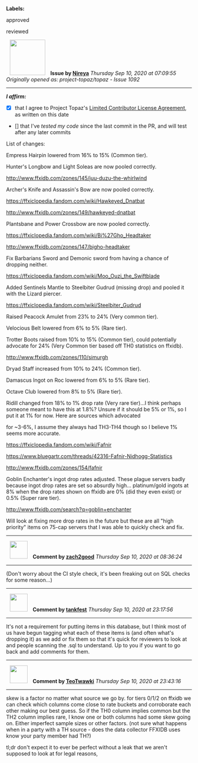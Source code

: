 **Labels:**

approved

reviewed



<a href="https://github.com/Nireya"><img src="https://avatars2.githubusercontent.com/u/17558211?v=4" width="96" height="96" hspace="10"></img></a> **Issue by [Nireya](https://github.com/Nireya)**
_Thursday Sep 10, 2020 at 07:09:55_
_Originally opened as: project-topaz/topaz - Issue 1092_

----

<!-- place 'x' mark between square [] brackets to affirm: -->
**_I affirm:_**
- [x] that I agree to Project Topaz's [Limited Contributor License Agreement](http://project-topaz.com/blob/release/CONTRIBUTOR_AGREEMENT.md), as written on this date
- [] that I've _tested my code_ since the last commit in the PR, and will test after any later commits

List of changes:
Empress Hairpin lowered from 16% to 15% (Common tier).

Hunter's Longbow and Light Soleas are now pooled correctly.
http://www.ffxidb.com/zones/145/juu-duzu-the-whirlwind

Archer's Knife and Assassin's Bow are now pooled correctly.
https://ffxiclopedia.fandom.com/wiki/Hawkeyed_Dnatbat
http://www.ffxidb.com/zones/149/hawkeyed-dnatbat

Plantsbane and Power Crossbow are now pooled correctly.
https://ffxiclopedia.fandom.com/wiki/Bi%27Gho_Headtaker 
http://www.ffxidb.com/zones/147/bigho-headtaker

Fix Barbarians Sword and Demonic sword from having a chance of dropping neither.
https://ffxiclopedia.fandom.com/wiki/Moo_Ouzi_the_Swiftblade

Added Sentinels Mantle to Steelbiter Gudrud (missing drop)  and pooled it with the Lizard piercer.
https://ffxiclopedia.fandom.com/wiki/Steelbiter_Gudrud

Raised Peacock Amulet from 23% to 24% (Very common tier).

Velocious Belt lowered from 6% to 5% (Rare tier).

Trotter Boots raised from 10% to 15% (Common tier), could potentially advocate for 24% (Very Common tier based off TH0 statistics on ffxidb).
http://www.ffxidb.com/zones/110/simurgh

Dryad Staff increased from 10% to 24% (Common tier).
Damascus Ingot on Roc lowered from 6% to 5% (Rare tier).

Octave Club lowered from 8% to 5% (Rare tier).

Ridill changed from 18% to 1% drop rate (Very rare tier)...I think perhaps someone meant to have this at 1.8%? Unsure if it should be 5% or 1%, so I put it at 1% for now. Here are sources which advocated
for ~3-6%, I assume they always had TH3-TH4 though so I believe 1% seems more accurate.
https://ffxiclopedia.fandom.com/wiki/Fafnir
https://www.bluegartr.com/threads/42316-Fafnir-Nidhogg-Statistics
http://www.ffxidb.com/zones/154/fafnir

Goblin Enchanter's ingot drop rates adjusted. These plague servers badly because ingot drop rates are set so absurdly high... platinum/gold ingots at 8% when the drop rates shown on ffxidb are 0% (did they even exist) or 0.5% (Super rare tier).
http://www.ffxidb.com/search?q=goblin+enchanter

Will look at fixing more drop rates in the future but these are all "high priority" items on 75-cap servers that I was able to quickly check and fix.




----
<a href="https://github.com/zach2good"><img src="https://avatars3.githubusercontent.com/u/1389729?v=4" width="48" height="48" hspace="10"></img></a> **Comment by [zach2good](https://github.com/zach2good)**
_Thursday Sep 10, 2020 at 08:36:24_

----

(Don't worry about the CI style check, it's been freaking out on SQL checks for some reason...)


----
<a href="https://github.com/tankfest"><img src="https://avatars1.githubusercontent.com/u/37684138?v=4" width="48" height="48" hspace="10"></img></a> **Comment by [tankfest](https://github.com/tankfest)**
_Thursday Sep 10, 2020 at 23:17:56_

----

It's not a requirement for putting items in this database, but I think most of us have begun tagging what each of these items is (and often what's dropping it) as we add or fix them so that it's quick for reviewers to look at and people scanning the .sql to understand.  Up to you if you want to go back and add comments for them.


----
<a href="https://github.com/TeoTwawki"><img src="https://avatars0.githubusercontent.com/u/6871475?v=4" width="48" height="48" hspace="10"></img></a> **Comment by [TeoTwawki](https://github.com/TeoTwawki)**
_Thursday Sep 10, 2020 at 23:43:16_

----

skew is a factor no matter what source we go by. for tiers 0/1/2 on ffxidb we can check which columns come close to rate buckets and corroborate each other making our best guess. So if the TH0 column implies common but the TH2 column implies rare, I know one or both columns had some skew going on. Either imperfect sample sizes or other factors. (not sure what happens when in a party with a TH source - does the data collector FFXIDB uses know your party member had TH?)

tl;dr don't expect it to ever be perfect without a leak that we aren't supposed to look at for legal reasons,
